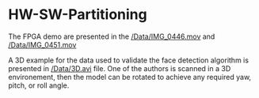 # HW-SW-Partitioning
The FPGA demo are presented in the [/Data/IMG_0446.mov](https://github.com/corneliuzaharia/HW-SW-Partitioning/blob/v1/Data/IMG_0446.MOV) and [/Data/IMG_0451.mov](https://github.com/corneliuzaharia/HW-SW-Partitioning/blob/v1/Data/IMG_0451.MOV)

A 3D example for the data used to validate the face detection algorithm is presented in [/Data/3D.avi](https://github.com/corneliuzaharia/HW-SW-Partitioning/blob/codespace-corneliuzaharia-ideal-rotary-phone-9pwpxp4xgrvcx94g/Data/3D.avi) file.
One of the authors is scanned in a 3D environement, then the model can be rotated to achieve any required yaw, pitch, or roll angle.

